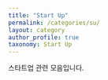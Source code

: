 ```yaml
---
title: "Start Up"
permalink: /categories/su/
layout: category
author_profile: true
taxonomy: Start Up
---
```


스타트업 관련 모음입니다.